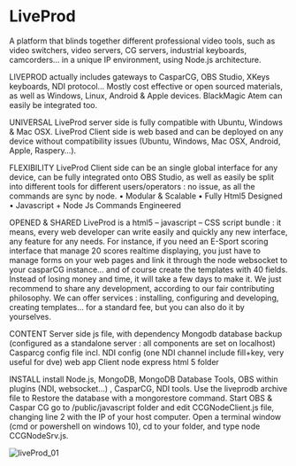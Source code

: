 # LiveProd
A platform that blinds together different professional video tools, such as video switchers, video servers, CG servers, industrial keyboards, camcorders… in a unique IP environment, using Node.js architecture.

LIVEPROD actually includes gateways to CasparCG, OBS Studio, XKeys keyboards, NDI protocol… Mostly cost effective or open sourced materials, as well as Windows, Linux, Android & Apple devices. BlackMagic Atem can easily be integrated too.

UNIVERSAL
LiveProd server side is fully compatible with Ubuntu, Windows & Mac OSX. LiveProd Client side is web based and can be deployed on any device without compatibility issues (Ubuntu, Windows, Mac OSX, Android, Apple, Raspery…).

FLEXIBILITY 
LiveProd Client side can be an single global interface for any device, can be fully integrated onto OBS Studio, as well as easily be split into different tools for different users/operators : no issue, as all the commands are sync by node.
•	Modular & Scalable
•	Fully Html5 Designed
•	Javascript + Node Js Commands Engineered

OPENED & SHARED
LiveProd is a html5 – javascript – CSS script bundle : it means, every web developer can write easily and quickly any new interface, any feature for any needs. 
For instance, if you need an E-Sport scoring interface that manage 20 scores realtime displaying, you just have to manage forms on your web pages and link it through the node websocket to your casparCG instance... and of course create the templates with 40 fields. Instead of losing money and time, it will take a few days to make it.
We just recommend to share any development, according to our fair contributing philosophy.
We can offer services : installing, configuring and developing, creating templates... for a standard fee, but you can also do it by yourselves.

CONTENT 
Server side js file, with dependency
Mongodb database backup (configured as a standalone server : all components are set on localhost)
Casparcg config file incl. NDI config (one NDI channel include fill+key, very useful for dve)
web app Client node express html 5 folder

INSTALL
install Node.js, MongoDB, MongoDB Database Tools, OBS within plugins (NDI, websocket…) , CasparCG, NDI tools.
Use the liveprodb archive file to Restore the database with a mongorestore command.
Start OBS & Caspar CG
go to /public/javascript folder and edit CCGNodeClient.js file, changing line 2 with the IP of your host computer.
Open a terminal window (cmd or powershell on windows 10), cd to your folder, and type node CCGNodeSrv.js.


![liveProd_01](https://user-images.githubusercontent.com/33838534/148247564-33cc4483-3994-413e-915b-ff1acc8317aa.PNG)
